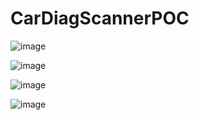 ﻿# CarDiagScannerPOC
![image](https://github.com/csabika98/CarDiagScannerPOC/assets/68144659/8853b340-c4fa-41b3-b968-2741c0d87233)

![image](https://github.com/csabika98/CarDiagScannerPOC/assets/68144659/6465455a-ed39-4f9f-bcd1-4da080c068e4)

![image](https://github.com/csabika98/CarDiagScannerPOC/assets/68144659/977e9644-34f4-469a-9702-7e402dbf7a4c)

![image](https://github.com/csabika98/CarDiagScannerPOC/assets/68144659/25395792-46bf-4196-9159-bee001f95a05)
